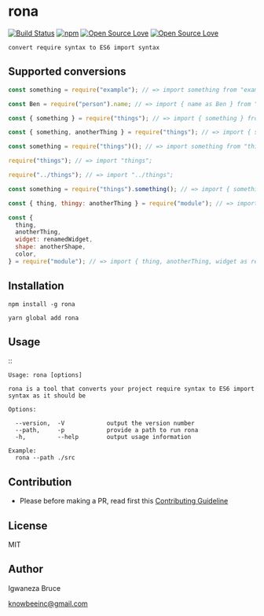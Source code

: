 # rona

[![Build Status](https://travis-ci.com/knowbee/rona.svg?token=yN9jXnk59suszMqNsJJb&branch=master)](https://travis-ci.com/knowbee/rona)
[![npm](https://img.shields.io/npm/dt/rona.svg)](https://www.npmjs.com/package/rona)
[![Open Source Love](https://badges.frapsoft.com/os/v1/open-source.svg?v=102)](https://github.com/ellerbrock/open-source-badge/)
[![Open Source Love](https://badges.frapsoft.com/os/mit/mit.svg?v=102)](https://github.com/ellerbrock/open-source-badge/)

    convert require syntax to ES6 import syntax

## Supported conversions

```js
const something = require("example"); // => import something from "example";

const Ben = require("person").name; // => import { name as Ben } from "person";

const { something } = require("things"); // => import { something } from "things";

const { something, anotherThing } = require("things"); // => import { something, anotherThing } from "things";

const something = require("things")(); // => import something from "things";

require("things"); // => import "things";

require("../things"); // => import "../things";

const something = require("things").something(); // => import { something } from "things";

const { thing, thingy: anotherThing } = require("module"); // => import { thing, thingy as anotherThing} from "module"

const {
  thing,
  anotherThing,
  widget: renamedWidget,
  shape: anotherShape,
  color,
} = require("module"); // => import { thing, anotherThing, widget as renamedWidget, shape as anotherShape, color } from "module";
```

## Installation

```
npm install -g rona
```

```
yarn global add rona
```

## Usage

::

    Usage: rona [options]

    rona is a tool that converts your project require syntax to ES6 import syntax as it should be

    Options:

      --version,  -V            output the version number
      --path,     -p            provide a path to run rona
      -h,         --help        output usage information

    Example:
      rona --path ./src

## Contribution

- Please before making a PR, read first this [Contributing Guideline](./CONTRIBUTING.md)

## License

MIT

## Author

Igwaneza Bruce

<knowbeeinc@gmail.com>
